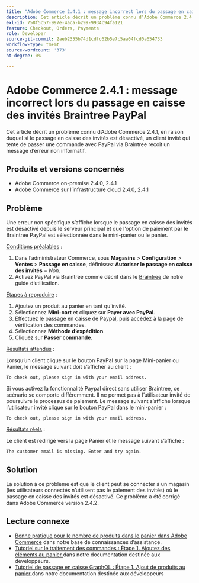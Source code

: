 ```yaml
---
title: "Adobe Commerce 2.4.1 : message incorrect lors du passage en caisse des invités Braintree PayPal"
description: Cet article décrit un problème connu d’Adobe Commerce 2.4.1, en raison duquel si le passage en caisse des invités est désactivé, un client invité qui tente de passer une commande avec PayPal via Braintree reçoit un message d’erreur non informatif.
exl-id: 758f5c57-997e-4aca-b299-9934c94fa121
feature: Checkout, Orders, Payments
role: Developer
source-git-commit: 2aeb2355b74d1cdfc62b5e7c5aa04fcd0a654733
workflow-type: tm+mt
source-wordcount: '373'
ht-degree: 0%

---
```


# Adobe Commerce 2.4.1 : message incorrect lors du passage en caisse des invités Braintree PayPal

Cet article décrit un problème connu d’Adobe Commerce 2.4.1, en raison duquel si le passage en caisse des invités est désactivé, un client invité qui tente de passer une commande avec PayPal via Braintree reçoit un message d’erreur non informatif.

## Produits et versions concernés

* Adobe Commerce on-premise 2.4.0, 2.4.1
* Adobe Commerce sur l’infrastructure cloud 2.4.0, 2.4.1

## Problème

Une erreur non spécifique s’affiche lorsque le passage en caisse des invités est désactivé depuis le serveur principal et que l’option de paiement par le Braintree PayPal est sélectionnée dans le mini-panier ou le panier.

<u>Conditions préalables</u> :

1. Dans l’administrateur Commerce, sous **Magasins** > **Configuration** > **Ventes** > **Passage en caisse**, définissez **Autoriser le passage en caisse des invités** = *Non*.
1. Activez PayPal via Braintree comme décrit dans le [Braintree](https://experienceleague.adobe.com/en/docs/commerce-admin/stores-sales/payments/braintree?) de notre guide d’utilisation.

<u>Étapes à reproduire</u> :

1. Ajoutez un produit au panier en tant qu’invité.
1. Sélectionnez **Mini-cart** et cliquez sur **Payer avec PayPal**.
1. Effectuez le passage en caisse de Paypal, puis accédez à la page de vérification des commandes.
1. Sélectionnez **Méthode d’expédition**.
1. Cliquez sur **Passer commande**.

<u>Résultats attendus</u> :

Lorsqu’un client clique sur le bouton PayPal sur la page Mini-panier ou Panier, le message suivant doit s’afficher au client :

<pre><code class="language-bash">To check out, please sign in with your email address.</code></pre>

Si vous activez la fonctionnalité Paypal direct sans utiliser Braintree, ce scénario se comporte différemment. Il ne permet pas à l’utilisateur invité de poursuivre le processus de paiement. Le message suivant s’affiche lorsque l’utilisateur invité clique sur le bouton PayPal dans le mini-panier :

<pre><code class="language-bash">To check out, please sign in with your email address.</code></pre>

<u>Résultats réels</u> :

Le client est redirigé vers la page Panier et le message suivant s’affiche :

<pre><code class="language-bash">The customer email is missing. Enter and try again.</code></pre>

## Solution

La solution à ce problème est que le client peut se connecter à un magasin (les utilisateurs connectés n’utilisent pas le paiement des invités) où le passage en caisse des invités est désactivé. Ce problème a été corrigé dans Adobe Commerce version 2.4.2.

## Lecture connexe

* [Bonne pratique pour le nombre de produits dans le panier dans Adobe Commerce](https://support.magento.com/hc/en-us/articles/360048550332) dans notre base de connaissances d’assistance.
* [Tutoriel sur le traitement des commandes : Étape 1. Ajoutez des éléments au panier ](https://developer.adobe.com/commerce/webapi/rest/tutorials/orders/order-add-items/) dans notre documentation destinée aux développeurs.
* [Tutoriel de passage en caisse GraphQL : Étape 1. Ajout de produits au panier ](https://developer.adobe.com/commerce/webapi/graphql/tutorials/checkout/checkout-add-product-to-cart.html) dans notre documentation destinée aux développeurs
